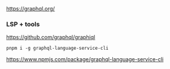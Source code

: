 https://graphql.org/


### LSP + tools

https://github.com/graphql/graphiql

```
pnpm i -g graphql-language-service-cli
```
https://www.npmjs.com/package/graphql-language-service-cli

